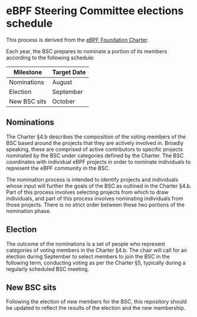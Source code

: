 # eBPF Steering Committee elections schedule

This process is derived from the [eBPF Foundation Charter][charter].

Each year, the BSC prepares to nominate a portion of its members according to
the following schedule:

| Milestone    | Target Date  |
| -------------| ------------ |
| Nominations  | August       |
| Election     | September    |
| New BSC sits | October      |

## Nominations

The Charter §4.b describes the composition of the voting members of the BSC
based around the projects that they are actively involved in. Broadly speaking,
these are comprised of active contributors to specific projects nominated by
the BSC under categories defined by the Charter. The BSC coordinates with
individual eBPF projects in order to nominate individuals to represent the eBPF
community in the BSC.

The nomination process is intended to identify projects and individuals whose
input will further the goals of the BSC as outlined in the Charter §4.b. Part
of this process involves selecting projects from which to draw individuals, and
part of this process involves nominating individuals from those projects. There
is no strict order between these two portions of the nomination phase.

## Election

The outcome of the nominations is a set of people who represent categories of
voting members in the Charter §4.b. The chair will call for an election during
September to select members to join the BSC in the following term, conducting
voting as per the Charter §5, typically during a regularly scheduled BSC
meeting.

## New BSC sits

Following the election of new members for the BSC, this repository should be
updated to reflect the results of the election and the new membership.

[charter]: https://ebpf.foundation/charter/
